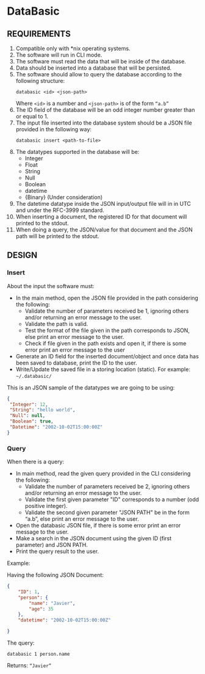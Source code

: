 # DataBasic

## REQUIREMENTS

1. Compatible only with *nix operating systems. 
1. The software will run in CLI mode.
1. The software must read the data that will be inside of the database.
1. Data should be inserted into a database that will be persisted.
1. The software should allow to query the database according to the following structure:
	```shell
	databasic <id> <json-path>
	``` 
	Where `<id>` is a number and `<json-path>` is of the form `“a.b”`
1. The ID field of the database will be an odd integer number greater than or equal to 1.
1. The input file inserted into the database system should be a JSON file provided in the following way:
	```shell
	databasic insert <path-to-file>
	``` 
1. The datatypes supported in the database will be:
	- Integer
	- Float
	- String
	- Null
	- Boolean
	- datetime 
	- {Binary} (Under consideration) 
1. The datetime datatype inside the JSON input/output file will in in UTC and under the RFC-3999 standard.
1. When inserting a document, the registered ID for that document will printed to the stdout.
1. When doing a query, the JSON/value for that document and the JSON path will be printed to the stdout.


## DESIGN 

### Insert
About the input the software must:

- In the main method, open the JSON file provided in the path considering the following:
	- Validate the number of parameters received be 1, ignoring others and/or returning an error message to the user.
	- Validate the path is valid.
	- Test the format of the file given in the path corresponds to JSON, else print an error message to the user.
	- Check if file given in the path exists and open it, if there is some error print an error message to the user
- Generate an ID field for the inserted document/object and once data has been saved to database, print the ID to the user.
- Write/Update the saved file in a storing location (static). For example: `~/.databasic/`

This is an JSON sample of the datatypes we are going to be using:
```json
{
 "Integer": 12,
 "String": "hello world",
 "Null": null,
 "Boolean": true,
 "Datetime": "2002-10-02T15:00:00Z"
}
```

### Query
When there is a query:

- In main method, read the given query provided in the CLI considering the following:
	- Validate the number of parameters received be 2, ignoring others and/or returning an error message to the user.
	- Validate the first given parameter "ID" corresponds to a number (odd positive integer).
	- Validate the second given parameter "JSON PATH" be in the form “a.b”, else print an error message to the user.	
- Open the databasic JSON file, if there is some error print an error message to the user.
- Make a search in the JSON document using the given ID (first parameter) and JSON PATH.
- Print the query result to the user.

Example:

Having the following JSON Document:
```json
{
	"ID": 1, 
	"person": {
		"name": "Javier",
		"age": 35	
	},
	"datetime": "2002-10-02T15:00:00Z"

}
```

The query:
```shell
databasic 1 person.name
```

Returns:
`“Javier”`

